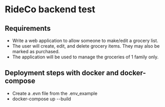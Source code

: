 # RideCo backend test
## Requirements
- Write a web application to allow someone to make/edit a grocery list.
- The user will create, edit, and delete grocery items. They may also be marked as purchased.
- The application will be used to manage the groceries of 1 family only.

## Deployment steps with docker and docker-compose
- Create a .evn file from the .env_example
- docker-compose up --build 
